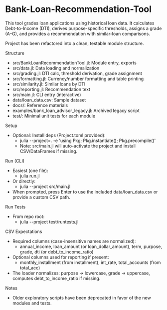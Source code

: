 # Bank-Loan-Recommendation-Tool

This tool grades loan applications using historical loan data. It calculates Debt-to-Income (DTI), derives purpose-specific thresholds, assigns a grade (A–G), and provides a recommendation with similar-loan comparisons.

Project has been refactored into a clean, testable module structure.

Structure
- src/BankLoanRecommendationTool.jl: Module entry, exports
- src/data.jl: Data loading and normalization
- src/grading.jl: DTI calc, threshold derivation, grade assignment
- src/formatting.jl: Currency/number formatting and table printing
- src/similarity.jl: Similar loans by DTI
- src/reporting.jl: Recommendation text
- src/main.jl: CLI entry (interactive)
- data/loan_data.csv: Sample dataset
- docs/: Reference materials
- examples/bank_loan_advisor_legacy.jl: Archived legacy script
- test/: Minimal unit tests for each module

Setup
- Optional: Install deps (Project.toml provided):
  - julia --project=. -e 'using Pkg; Pkg.instantiate(); Pkg.precompile()'
  - Note: src/main.jl will auto-activate the project and install CSV/DataFrames if missing.

Run (CLI)
- Easiest (one file):
  - julia run.jl
- Or directly:
  - julia --project src/main.jl
- When prompted, press Enter to use the included data/loan_data.csv or provide a custom CSV path.

Run Tests
- From repo root:
  - julia --project test/runtests.jl

CSV Expectations
- Required columns (case-insensitive names are normalized):
  - annual_income, loan_amount (or loan_dollar_amount), term, purpose, grade, dti (or debt_to_income_ratio)
- Optional columns used for reporting if present:
  - monthly_installment (from installment), int_rate, total_accounts (from total_acc)
- The loader normalizes: purpose → lowercase, grade → uppercase, computes debt_to_income_ratio if missing.

Notes
- Older exploratory scripts have been deprecated in favor of the new modules and tests.
